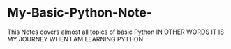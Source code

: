 # My-Basic-Python-Note-
This Notes covers almost all topics of basic Python
IN OTHER WORDS IT IS MY JOURNEY WHEN I AM LEARNING PYTHON
